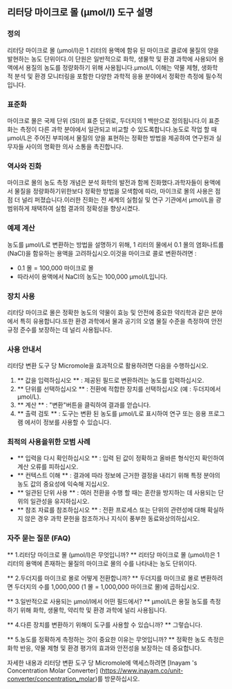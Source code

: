 ## 리터당 마이크로 몰 (µmol/l) 도구 설명

### 정의
리터당 마이크로 몰 (µmol/l)은 1 리터의 용액에 함유 된 마이크로 클로에 물질의 양을 발현하는 농도 단위이다.이 단원은 일반적으로 화학, 생물학 및 환경 과학에 사용되어 용액에서 용질의 농도를 정량화하기 위해 사용됩니다.µmol/L 이해는 약물 제형, 생화학 적 분석 및 환경 모니터링을 포함한 다양한 과학적 응용 분야에서 정확한 측정에 필수적입니다.

### 표준화
마이크로 몰은 국제 단위 (SI)의 표준 단위로, 두더지의 1 백만으로 정의됩니다.이 표준화는 측정이 다른 과학 분야에서 일관되고 비교할 수 있도록합니다.농도로 작업 할 때 µmol/L은 주어진 부피에서 물질의 양을 표현하는 정확한 방법을 제공하여 연구원과 실무자들 사이의 명확한 의사 소통을 촉진합니다.

### 역사와 진화
마이크로 몰의 농도 측정 개념은 분석 화학의 발전과 함께 진화했다.과학자들이 용액에서 물질을 정량화하기위한보다 정확한 방법을 모색함에 따라, 마이크로 몰의 사용은 점점 더 널리 퍼졌습니다.이러한 진화는 전 세계의 실험실 및 연구 기관에서 µmol/L을 광범위하게 채택하여 실험 결과의 정확성을 향상시켰다.

### 예제 계산
농도를 µmol/L로 변환하는 방법을 설명하기 위해, 1 리터의 물에서 0.1 몰의 염화나트륨 (NaCl)을 함유하는 용액을 고려하십시오.이것을 마이크로 콜로 변환하려면 :
- 0.1 몰 = 100,000 마이크로 몰
- 따라서이 용액에서 NaCl의 농도는 100,000 µmol/L입니다.

### 장치 사용
리터당 마이크로 몰은 정확한 농도의 약물이 효능 및 안전에 중요한 약리학과 같은 분야에서 특히 유용합니다.또한 환경 과학에서 물과 공기의 오염 물질 수준을 측정하여 안전 규정 준수를 보장하는 데 널리 사용됩니다.

### 사용 안내서
리터당 변환 도구 당 Micromole을 효과적으로 활용하려면 다음을 수행하십시오.
1. ** 값을 입력하십시오 ** : 제공된 필드로 변환하려는 농도를 입력하십시오.
2. ** 단위를 선택하십시오 ** : 전환에 적합한 장치를 선택하십시오 (예 : 두더지에서 µmol/L).
3. ** 계산 ** : "변환"버튼을 클릭하여 결과를 얻습니다.
4. ** 출력 검토 ** : 도구는 변환 된 농도를 µmol/L로 표시하여 연구 또는 응용 프로그램 에서이 정보를 사용할 수 있습니다.

### 최적의 사용을위한 모범 사례
- ** 입력을 다시 확인하십시오 ** : 입력 된 값이 정확하고 올바른 형식인지 확인하여 계산 오류를 피하십시오.
- ** 컨텍스트 이해 ** : 결과에 따라 정보에 근거한 결정을 내리기 위해 특정 분야의 농도 값의 중요성에 익숙해 지십시오.
- ** 일관된 단위 사용 ** : 여러 전환을 수행 할 때는 혼란을 방지하는 데 사용되는 단위의 일관성을 유지하십시오.
- ** 참조 자료를 참조하십시오 ** : 전환 프로세스 또는 단위의 관련성에 대해 확실하지 않은 경우 과학 문헌을 참조하거나 지식이 풍부한 동료와상의하십시오.

### 자주 묻는 질문 (FAQ)

** 1.리터당 마이크로 몰 (µmol/l)은 무엇입니까? **
리터당 마이크로 몰 (µmol/l)은 1 리터의 용액에 존재하는 물질의 마이크로 몰의 수를 나타내는 농도 단위이다.

** 2.두더지를 마이크로 몰로 어떻게 전환합니까? **
두더지를 마이크로 몰로 변환하려면 두더지의 수를 1,000,000 (1 몰 = 1,000,000 마이크로 몰)에 곱하십시오.

** 3.일반적으로 사용되는 µmol/l에서 어떤 필드에서? **
µmol/L은 용질 농도를 측정하기 위해 화학, 생물학, 약리학 및 환경 과학에 널리 사용됩니다.

** 4.다른 장치를 변환하기 위해이 도구를 사용할 수 있습니까? **
그렇습니다.

** 5.농도를 정확하게 측정하는 것이 중요한 이유는 무엇입니까? **
정확한 농도 측정은 화학 반응, 약물 제형 및 환경 평가의 효과와 안전성을 보장하는 데 중요합니다.

자세한 내용과 리터당 변환 도구 당 Micromole에 액세스하려면 [Inayam 's Concentration Molar Converter] (https://www.inayam.co/unit-converter/concentration_molar)를 방문하십시오.